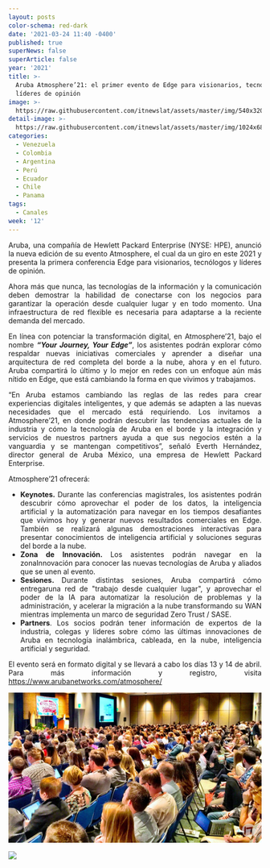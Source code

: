 ```yaml
---
layout: posts
color-schema: red-dark
date: '2021-03-24 11:40 -0400'
published: true
superNews: false
superArticle: false
year: '2021'
title: >-
  Aruba Atmosphere’21: el primer evento de Edge para visionarios, tecnólogos y
  líderes de opinión
image: >-
  https://raw.githubusercontent.com/itnewslat/assets/master/img/540x320/Evento-p.jpg
detail-image: >-
  https://raw.githubusercontent.com/itnewslat/assets/master/img/1024x680/Evento-g.jpg
categories:
  - Venezuela
  - Colombia
  - Argentina
  - Perú
  - Ecuador
  - Chile
  - Panama
tags:
  - Canales
week: '12'
---
```

<p style="text-align: justify;">Aruba, una compañía de Hewlett Packard Enterprise (NYSE: HPE), anunció la nueva edición de su evento Atmosphere, el cual da un giro en este 2021 y presenta la primera conferencia Edge para visionarios, tecnólogos y líderes de opinión.</p>
<p style="text-align: justify;">Ahora más que nunca, las tecnologías de la información y la comunicación deben demostrar la habilidad de conectarse con los negocios para garantizar la operación desde cualquier lugar y en todo momento. Una infraestructura de red flexible es necesaria para adaptarse a la reciente demanda del mercado.</p>
<p style="text-align: justify;">En línea con potenciar la transformación digital, en Atmosphere’21, bajo el nombre <strong><em>“Your Journey, Your Edge”</em></strong>, los asistentes podrán explorar cómo respaldar nuevas iniciativas comerciales y aprender a diseñar una arquitectura de red completa del borde a la nube, ahora y en el futuro. Aruba compartirá lo último y lo mejor en redes con un enfoque aún más nítido en Edge, que está cambiando la forma en que vivimos y trabajamos.</p>
<p style="text-align: justify;">“En Aruba estamos cambiando las reglas de las redes para crear experiencias digitales inteligentes, y que además se adapten a las nuevas necesidades que el mercado está requiriendo. Los invitamos a Atmosphere’21, en donde podrán descubrir las tendencias actuales de la industria y cómo la tecnología de Aruba en el borde y la integración y servicios de nuestros partners ayuda a que sus negocios estén a la vanguardia y se mantengan competitivos”, señaló Everth Hernández, director general de Aruba México, una empresa de Hewlett Packard Enterprise.</p>
<p style="text-align: justify;">Atmosphere’21 ofrecerá:</p>

<ul style="text-align: justify;">
	<li><strong>Keynotes. </strong>Durante las conferencias magistrales, los asistentes podrán descubrir cómo aprovechar el poder de los datos, la inteligencia artificial y la automatización para navegar en los tiempos desafiantes que vivimos hoy y generar nuevos resultados comerciales en Edge. También se realizará algunas demostraciones interactivas para presentar conocimientos de inteligencia artificial y soluciones seguras del borde a la nube.</li>
	<li><strong>Zona de Innovación. </strong>Los asistentes podrán navegar en la zonaInnovación para conocer las nuevas tecnologías de Aruba y aliados que se unen al evento.</li>
	<li><strong>Sesiones. </strong>Durante distintas sesiones, Aruba compartirá cómo entregaruna red de "trabajo desde cualquier lugar", y aprovechar el poder de la IA para automatizar la resolución de problemas y la administración, y acelerar la migración a la nube transformando su WAN mientras implementa un marco de seguridad Zero Trust / SASE.</li>
	<li><strong>Partners</strong>. Los socios podrán tener información de expertos de la industria, colegas y líderes sobre cómo las últimas innovaciones de Aruba en tecnología inalámbrica, cableada, en la nube, inteligencia artificial y seguridad.</li>
</ul>
<p style="text-align: justify;">El evento será en formato digital y se llevará a cabo los días 13 y 14 de abril. Para más información y registro, visita <a href="https://www.arubanetworks.com/atmosphere/">https://www.arubanetworks.com/atmosphere/</a></p>

![](https://raw.githubusercontent.com/itnewslat/assets/master/img/540x320/Evento-p.jpg)


<img src="https://tracker.metricool.com/c3po.jpg?hash=56f88a41e39ab42c063cc51676587a04"/>
